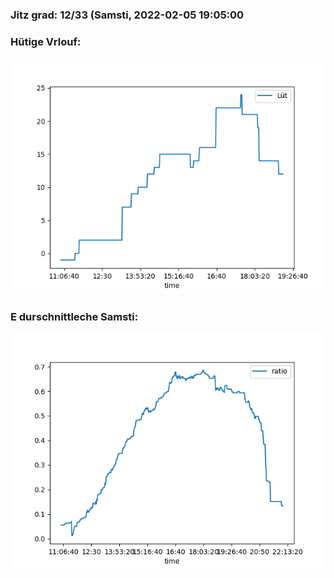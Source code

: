 ### Jitz grad: 12/33 (Samsti, 2022-02-05 19:05:00

### Hütige Vrlouf:
![Graph](Today.png)

### E durschnittleche Samsti:
![Graph](Samsti.png)